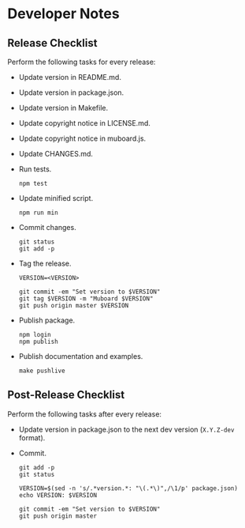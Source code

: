 Developer Notes
===============

Release Checklist
-----------------

Perform the following tasks for every release:

  - Update version in README.md.
  - Update version in package.json.
  - Update version in Makefile.
  - Update copyright notice in LICENSE.md.
  - Update copyright notice in muboard.js.
  - Update CHANGES.md.
  - Run tests.

        npm test

  - Update minified script.

        npm run min

  - Commit changes.

        git status
        git add -p

  - Tag the release.

        VERSION=<VERSION>

        git commit -em "Set version to $VERSION"
        git tag $VERSION -m "Muboard $VERSION"
        git push origin master $VERSION 

  - Publish package.

        npm login
        npm publish

  - Publish documentation and examples.

        make pushlive


Post-Release Checklist
----------------------

Perform the following tasks after every release:

  - Update version in package.json to the next dev version (`X.Y.Z-dev` format).

  - Commit.

        git add -p
        git status

        VERSION=$(sed -n 's/.*version.*: "\(.*\)",/\1/p' package.json)
        echo VERSION: $VERSION

        git commit -em "Set version to $VERSION"
        git push origin master
